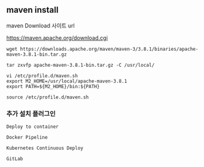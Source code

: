 ## maven install 

maven Download 사이트 url 

https://maven.apache.org/download.cgi

```
wget https://downloads.apache.org/maven/maven-3/3.8.1/binaries/apache-maven-3.8.1-bin.tar.gz

tar zxvfp apache-maven-3.8.1-bin.tar.gz -C /usr/local/

vi /etc/profile.d/maven.sh
export M2_HOME=/usr/local/apache-maven-3.8.1
export PATH=${M2_HOME}/bin:${PATH}

source /etc/profile.d/maven.sh
```



### 추가 설치 플러그인

```
Deploy to container 

Docker Pipeline 

Kubernetes Continuous Deploy 

GitLab
```



